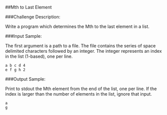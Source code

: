 ##Mth to Last Element

###Challenge Description:

Write a program which determines the Mth to the last element in a list.

###Input Sample:

The first argument is a path to a file. The file contains the series of space delimited characters followed by an integer. The integer represents an index in the list (1-based), one per line.
```
a b c d 4
e f g h 2
```

###Output Sample:

Print to stdout the Mth element from the end of the list, one per line. If the index is larger than the number of elements in the list, ignore that input.
```
a
g
```

